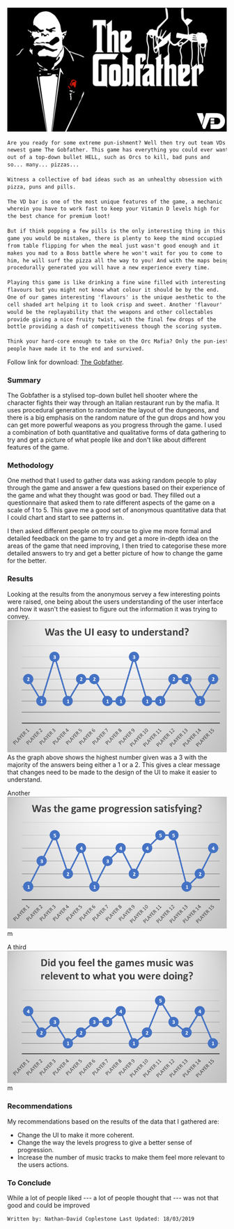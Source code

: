 ![DC](DC.png)

```markdown
Are you ready for some extreme pun-ishment? Well then try out team VDs 
newest game The Gobfather. This game has everything you could ever want 
out of a top-down bullet HELL, such as Orcs to kill, bad puns and 
so... many... pizzas...

Witness a collective of bad ideas such as an unhealthy obsession with 
pizza, puns and pills.

The VD bar is one of the most unique features of the game, a mechanic
wherein you have to work fast to keep your Vitamin D levels high for 
the best chance for premium loot!

But if think popping a few pills is the only interesting thing in this 
game you would be mistaken, there is plenty to keep the mind occupied 
from table flipping for when the meal just wasn't good enough and it 
makes you mad to a Boss battle where he won't wait for you to come to 
him, he will surf the pizza all the way to you! And with the maps being 
procedurally generated you will have a new experience every time.

Playing this game is like drinking a fine wine filled with interesting 
flavours but you might not know what colour it should be by the end. 
One of our games interesting 'flavours' is the unique aesthetic to the 
cell shaded art helping it to look crisp and sweet. Another 'flavour' 
would be the replayability that the weapons and other collectables 
provide giving a nice fruity twist, with the final few drops of the 
bottle providing a dash of competitiveness though the scoring system.

Think your hard-core enough to take on the Orc Mafia? Only the pun-iest 
people have made it to the end and survived.
```

Follow link for download: [The Gobfather](https://sparky439.itch.io/the-gobfather).

### Summary

The Gobfather is a stylised top-down bullet hell shooter where the 
character fights their way through an Italian restaurant run by the
mafia. It uses procedural generation to randomize the layout of the 
dungeons, and there is a big emphasis on the random nature of the
gun drops and how you can get more powerful weapons as you progress
through the game. I used a combination of both quantitative and 
qualitative forms of data gathering to try and get a picture of what
people like and don't like about different features of the game.

### Methodology

One method that I used to gather data was asking random people to 
play through the game and answer a few questions based on their 
experience of the game and what they thought was good or bad.
They filled out a questionnaire that asked them to rate different
aspects of the game on a scale of 1 to 5. This gave me a good set
of anonymous quantitative data that I could chart and start to see
patterns in.

I then asked different people on my course to give me more formal
and detailed feedback on the game to try and get a more in-depth
idea on the areas of the game that need improving, I then tried
to categorise these more detailed answers to try and get a better
picture of how to change the game for the better.

### Results

Looking at the results from the anonymous servey a few interesting 
points were raised, one being about the users understanding of the
user interface and how it wasn't the easiest to figure out the 
information it was trying to convey.
![Data_1](data1.png)
As the graph above shows the highest number given was a 3 with the
majority of the answers being either a 1 or a 2. This gives a clear
message that changes need to be made to the design of the UI to make
it easier to understand.

Another
![Data_2](data2.png)
m

A third
![Data_3](data3.png)
m

### Recommendations

My recommendations based on the results of the data that I 
gathered are:
- Change the UI to make it more coherent.
- Change the way the levels progress to give a better sense of progression.
- Increase the number of music tracks to make them feel more relevant to the users actions.

### To Conclude

While a lot of people liked --- a lot of people thought that --- 
was not that good and could be improved

```
Written by: Nathan-David Coplestone Last Updated: 18/03/2019
```
